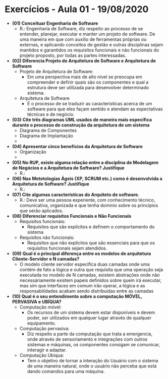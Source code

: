 # Exercícios - Aula 01 - 19/08/2020

- **(01) Conceituar Engenharia de Software**
  - R.: Engenharia de Software, diz respeito ao processo de se entender, planejar, executar e manter um projeto de software. De uma maneira em que com auxilio de ferramentas próprias ou externas, e aplicando conceitos de gestão e outras disciplinas sejam mantidos e garantidos os requisitos funcionais e não funcionais do projeto proposto, por todas as partes interessadas.
- **(02) Diferencia Projeto de Arquitetura de Software e Arquitetura de Software**
  - Projeto de Arquitetura de Software:
    - Em uma perspectiva mais de alto nível se preocupa em compreender e definir quais são os componentes e qual a estrutura deve ser utilizada para desenvolver determinado sistema.
  - Arquitetura de Software
    - É o processo de se traduzir as caracteristicas acerca de um software para que eles façam sentido e atendam as espectativas técnicas e de negócio.
- **(03) Cite três diagramas UML usados de maneira mais específica durante o processo de construção da arquitetura de um sistema**
  - Diagrama de Componentes
  - Diagrama de Implantação
  - 
- **(04) Apresentar cinco benefícios da Arquitetura de Software**
  - Organização
  - 
- **(05) No RUP, existe alguma relação entre a disciplina de Modelagem de Negócios e a Arquitetura de Software? Justifique**
  - R.: 
- **(06) Nas Metotologias Ágeis (XP, SCRUM etc.) como é desenvolvida a Arquitetura de Software? Justifique**
  - R.: 
- **(07) Cite algumas características do Arquiteto de software.**
  - R.: Deve ser uma pessoa experiente, com conhecimento técnico, comunicativa, organizada e que tenha domínio sobre os princípios que serão aplicados.
- **(08) Diferenciar requisitos Funcionais e Não Funcionais**
  - Requisitos funcionais:
    - Requisitos que são explicitos e definem o comportamento do sistema
  - Requisitos não funcionais:
    - Requisitos que não explicitos que são essenciais para que os requisitos funcionais sejam atendidos. 
- **(09) Qual é o principal diferença entre os modelos de arquitetura Cliente-Servidor e N camadas?**
  - O modelo cliente servidor especifíca duas camadas onde uma contém de fato a lógica e outra que requisita que uma operação seja executada no modelo de N camadas, existem abstrações onde não necessáriamente existem papeis definidos sobre quem irá executar, mas sim que interfaces em comum irão operar, a lógica e as responsabilidades acabam sendo distribuídas entre as camadas 
- **(10) Qual é o seu entendimento sobre a computação MÓVEL, PERVASIVA e UBÍQUA?**
  - Computação móvel:
    - Os recursos de um sistema devem estar disponíveis e devem poder, ser utilizados em qualquer lugar através de qualquer equipamento.
  - Computação pervasiva:
    - Diz respeito a parte da computação que trata a emergencia, onde através de sensoriamento e integrações com outros sistemas e máquinas, os componentes consigam se comunicar, interagir e adaptar.
  - Computação Ubíqua:
    - Tem o objetivo de tornar a interação do Usuário com o sistema de uma maneira natural, onde o usuário não perceba que está dando comandos para uma máquina.